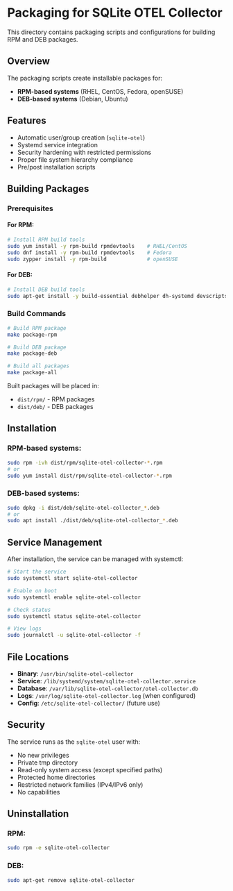 # Packaging for SQLite OTEL Collector

This directory contains packaging scripts and configurations for building RPM and DEB packages.

## Overview

The packaging scripts create installable packages for:
- **RPM-based systems** (RHEL, CentOS, Fedora, openSUSE)
- **DEB-based systems** (Debian, Ubuntu)

## Features

- Automatic user/group creation (`sqlite-otel`)
- Systemd service integration
- Security hardening with restricted permissions
- Proper file system hierarchy compliance
- Pre/post installation scripts

## Building Packages

### Prerequisites

#### For RPM:
```bash
# Install RPM build tools
sudo yum install -y rpm-build rpmdevtools    # RHEL/CentOS
sudo dnf install -y rpm-build rpmdevtools    # Fedora
sudo zypper install -y rpm-build             # openSUSE
```

#### For DEB:
```bash
# Install DEB build tools
sudo apt-get install -y build-essential debhelper dh-systemd devscripts
```

### Build Commands

```bash
# Build RPM package
make package-rpm

# Build DEB package  
make package-deb

# Build all packages
make package-all
```

Built packages will be placed in:
- `dist/rpm/` - RPM packages
- `dist/deb/` - DEB packages

## Installation

### RPM-based systems:
```bash
sudo rpm -ivh dist/rpm/sqlite-otel-collector-*.rpm
# or
sudo yum install dist/rpm/sqlite-otel-collector-*.rpm
```

### DEB-based systems:
```bash
sudo dpkg -i dist/deb/sqlite-otel-collector_*.deb
# or
sudo apt install ./dist/deb/sqlite-otel-collector_*.deb
```

## Service Management

After installation, the service can be managed with systemctl:

```bash
# Start the service
sudo systemctl start sqlite-otel-collector

# Enable on boot
sudo systemctl enable sqlite-otel-collector

# Check status
sudo systemctl status sqlite-otel-collector

# View logs
sudo journalctl -u sqlite-otel-collector -f
```

## File Locations

- **Binary**: `/usr/bin/sqlite-otel-collector`
- **Service**: `/lib/systemd/system/sqlite-otel-collector.service`
- **Database**: `/var/lib/sqlite-otel-collector/otel-collector.db`
- **Logs**: `/var/log/sqlite-otel-collector.log` (when configured)
- **Config**: `/etc/sqlite-otel-collector/` (future use)

## Security

The service runs as the `sqlite-otel` user with:
- No new privileges
- Private tmp directory
- Read-only system access (except specified paths)
- Protected home directories
- Restricted network families (IPv4/IPv6 only)
- No capabilities

## Uninstallation

### RPM:
```bash
sudo rpm -e sqlite-otel-collector
```

### DEB:
```bash
sudo apt-get remove sqlite-otel-collector
```
